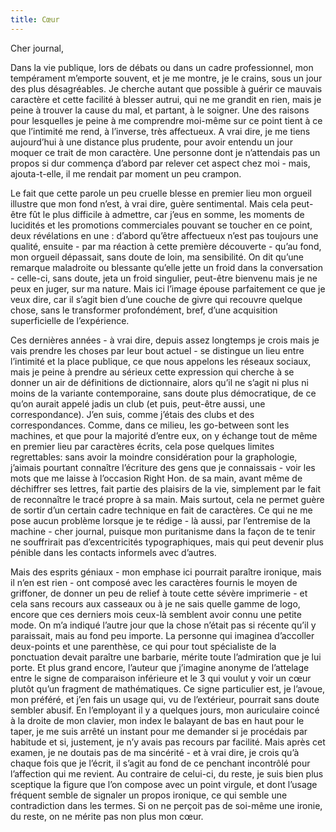 ```yaml
---
title: Cœur
---
```

Cher journal,


Dans la vie publique, lors de débats ou dans un cadre professionnel, mon
tempérament m’emporte souvent, et je me montre, je le crains, sous un jour des
plus désagréables. Je cherche autant que possible à guérir ce mauvais caractère
et cette facilité à blesser autrui, qui ne me grandit en rien, mais je peine à
trouver la cause du mal, et partant, à le soigner. Une des raisons pour
lesquelles je peine à me comprendre moi-même sur ce point tient à ce que
l’intimité me rend, à l’inverse, très affectueux.  A vrai dire, je me tiens
aujourd’hui à une distance plus prudente, pour avoir entendu un jour moquer ce
trait de mon caractère. Une personne dont je n’attendais pas un propos si dur
commença d’abord par relever cet aspect chez moi - mais, ajouta-t-elle, il me
rendait par moment un peu crampon. 

Le fait que cette parole un peu cruelle blesse en premier lieu mon orgueil
illustre que mon fond n’est, à vrai dire, guère sentimental. Mais cela
peut-être fût le plus difficile à admettre, car j’eus en somme, les moments de
lucidités et les promotions commerciales pouvant se toucher en ce point, deux
révélations en une : d’abord qu’être affectueux n’est pas toujours une qualité,
ensuite - par ma réaction à cette première découverte - qu’au fond, mon orgueil
dépassait, sans doute de loin, ma sensibilité. On dit qu’une remarque
maladroite ou blessante qu’elle jette un froid dans la conversation - celle-ci,
sans doute, jeta un froid singulier, peut-être bienvenu mais je ne peux en
juger, sur ma nature. Mais ici l’image épouse parfaitement ce que je veux dire,
car il s’agit bien d’une couche de givre qui recouvre quelque chose, sans le
transformer profondément, bref, d’une acquisition superficielle de
l’expérience.

Ces dernières années - à vrai dire, depuis assez longtemps je crois mais je
vais prendre les choses par leur bout actuel - se distingue un lieu entre
l’intimité et la place publique, ce que nous appelons les réseaux sociaux, mais
je peine à prendre au sérieux cette expression qui cherche à se donner un air
de définitions de dictionnaire, alors qu’il ne s’agit ni plus ni moins de la
variante contemporaine, sans doute plus démocratique, de ce qu’on aurait appelé
jadis un club (et puis, peut-être aussi, une correspondance). J’en suis, comme
j’étais des clubs et des correspondances. Comme, dans ce milieu, les go-between
sont les machines, et que pour la majorité d’entre eux, on y échange tout de
même en premier lieu par caractères écrits, cela pose quelques limites
regrettables: sans avoir la moindre considération pour la graphologie, j’aimais
pourtant connaître l’écriture des gens que je connaissais - voir les mots que
me laisse à l’occasion Right Hon. de sa main, avant même de déchiffrer ses
lettres, fait partie des plaisirs de la vie, simplement par le fait de
reconnaître le tracé propre à sa main. Mais surtout, cela ne permet guère de
sortir d’un certain cadre technique en fait de caractères. Ce qui ne me pose
aucun problème lorsque je te rédige - là aussi, par l’entremise de la machine -
cher journal, puisque mon puritanisme dans la façon de te tenir ne souffrirait
pas d’excentricités typographiques, mais qui peut devenir plus pénible dans les
contacts informels avec d’autres.

Mais des esprits géniaux - mon emphase ici pourrait paraître ironique, mais il
n’en est rien - ont composé avec les caractères fournis le moyen de griffoner,
de donner un peu de relief à toute cette sévère imprimerie - et cela sans
recours aux casseaux ou à je ne sais quelle gamme de logo, encore que ces
derniers mois ceux-là semblent avoir connu une petite mode. On m’a indiqué
l’autre jour que la chose n’était pas si récente qu’il y paraissait, mais au
fond peu importe. La personne qui imaginea d’accoller deux-points et une
parenthèse, ce qui pour tout spécialiste de la ponctuation devait paraître une
barbarie, mérite toute l’admiration que je lui porte. Et plus grand encore,
l’auteur que j’imagine anonyme de l’attelage entre le signe de comparaison
inférieure et le 3 qui voulut y voir un cœur plutôt qu’un fragment de
mathématiques. Ce signe particulier est, je l’avoue, mon préféré, et j’en fais
un usage qui, vu de l’extérieur, pourrait sans doute sembler abusif. En
l’employant il y a quelques jours, mon auriculaire coincé à la droite de mon
clavier, mon index le balayant de bas en haut pour le taper, je me suis arrêté
un instant pour me demander si je procédais par habitude et si, justement, je
n’y avais pas recours par facilité. Mais après cet examen, je ne doutais pas de
ma sincérité - et à vrai dire, je crois qu’à chaque fois que je l’écrit, il
s’agit au fond de ce penchant incontrôlé pour l’affection qui me revient. Au
contraire de celui-ci, du reste, je suis bien plus sceptique la figure que l’on
compose avec un point virgule, et dont l’usage fréquent semble de signaler un
propos ironique, ce qui semble une contradiction dans les termes. Si on ne
perçoit pas de soi-même une ironie, du reste, on ne mérite pas non plus mon
cœur.
